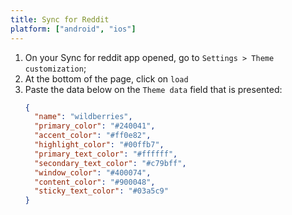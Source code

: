 ```yaml
---
title: Sync for Reddit
platform: ["android", "ios"]
---
```


1. On your Sync for reddit app opened, go to `Settings > Theme customization`;
2. At the bottom of the page, click on `load`
3. Paste the data below on the `Theme data` field that is presented:
   ```json
   {
     "name": "wildberries",
     "primary_color": "#240041",
     "accent_color": "#ff0e82",
     "highlight_color": "#00ffb7",
     "primary_text_color": "#ffffff",
     "secondary_text_color": "#c79bff",
     "window_color": "#400074",
     "content_color": "#900048",
     "sticky_text_color": "#03a5c9"
   }
   ```
